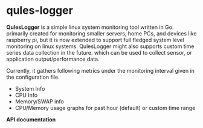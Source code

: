 # qules-logger
**QulesLogger** is a simple linux system monitoring tool written in Go. primarily created for monitoring smaller servers, home PCs, and devices like raspberry pi, but it is now extended to support full fledged system level monitoring on linux systems. QulesLogger might also supports custom time series data collection in the future. which can be used to collect sensor, or application output/performance data.


Currently, it gathers following metrics under the monitoring interval given in the configuration file.

- System Info
- CPU Info
- Memory/SWAP info
- CPU/Memory usage graphs for past hour (default) or custom time range



**API documentation**

